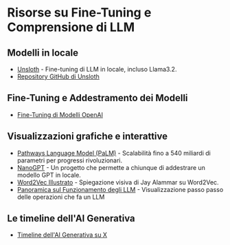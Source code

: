 # Risorse su Fine-Tuning e Comprensione di LLM

## Modelli in locale

- [Unsloth](https://unsloth.ai/) - Fine-tuning di LLM in locale, incluso Llama3.2.
- [Repository GitHub di Unsloth](https://github.com/unslothai/unsloth)

## Fine-Tuning e Addestramento dei Modelli

- [Fine-Tuning di Modelli OpenAI](https://platform.openai.com/docs/guides/fine-tuning)

## Visualizzazioni grafiche e interattive

- [Pathways Language Model (PaLM)](https://research.google) - Scalabilità fino a 540 miliardi di parametri per progressi rivoluzionari.
- [NanoGPT](https://github.com/karpathy/nanoGPT) - Un progetto che permette a chiunque di addestrare un modello GPT in locale.
- [Word2Vec Illustrato](https://jalammar.github.io/illustrated-word2vec/) - Spiegazione visiva di Jay Alammar su Word2Vec.
- [Panoramica sul Funzionamento degli LLM](https://bbycroft.net/llm) - Visualizzazione passo passo delle operazioni che fa un LLM


## Le timeline dell'AI Generativa

- [Timeline dell'AI Generativa su X](https://x.com/chiefaioffice/status/1640781377833410564/)






